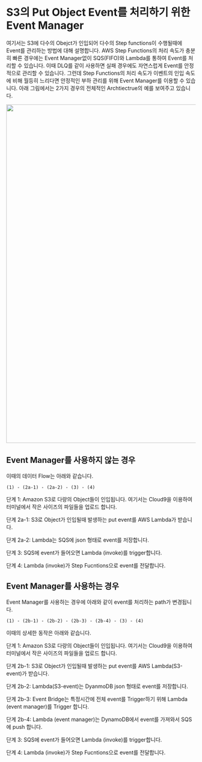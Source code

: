 # S3의 Put Object Event를 처리하기 위한 Event Manager

여기서는 S3에 다수의 Obejct가 인입되어 다수의 Step functions이 수행될때에 Event를 관리하는 방법에 대해 설명합니다. AWS Step Functions의 처리 속도가 충분히 빠른 경우에는 Event Manager없이 SQS(FIFO)와 Lambda를 통하여 Event를 처리할 수 있습니다. 이때 DLQ를 같이 사용하면 실패 경우에도 자연스럽게 Event를 안정적으로 관리할 수 있습니다. 그런데 Step Functions의 처리 속도가 이벤트의 인입 속도에 비해 월등히 느리다면 안정적인 부하 관리를 위해 Event Manager를 이용할 수 있습니다. 아래 그림에서는 2가지 경우의 전체적인 Archtiectrue의 예를 보여주고 있습니다.

<img src="https://github.com/kyopark2014/s3-put-event-manager/assets/52392004/36622b19-f1c9-443f-ab93-6abb1d55b0ad" width="900">

## Event Manager를 사용하지 않는 경우

이때의 데이터 Flow는 아래와 같습니다.

```text
(1) - (2a-1) - (2a-2) - (3) - (4)
```

단계 1: Amazon S3로 다량의 Object들이 인입됩니다. 여기서는 Cloud9을 이용하여 터미널에서 작은 사이즈의 파일들을 업로드 합니다.

단계 2a-1: S3로 Object가 인입될때 발생하는 put event를 AWS Lambda가 받습니다.

단계 2a-2: Lambda는 SQS에 json 형태로 event를 저장합니다. 

단계 3: SQS에 event가 들어오면 Lambda (invoke)를 trigger합니다.

단계 4: Lambda (invoke)가 Step Fucntions으로 event를 전달합니다. 

## Event Manager를 사용하는 경우

Event Manager를 사용하는 경우에 아래와 같이 event를 처리하는 path가 변경됩니다.

```text
(1) - (2b-1) - (2b-2) - (2b-3) - (2b-4) - (3) - (4)
```

이때의 상세한 동작은 아래와 같습니다. 

단계 1: Amazon S3로 다량의 Object들이 인입됩니다. 여기서는 Cloud9을 이용하여 터미널에서 작은 사이즈의 파일들을 업로드 합니다.

단계 2b-1: S3로 Object가 인입될때 발생하는 put event를 AWS Lambda(S3-event)가 받습니다.

단계 2b-2: Lambda(S3-event)는 DyanmoDB json 형태로 event를 저장합니다. 

단계 2b-3: Event Bridge는 특정시간에 전체 event를 Trigger하기 위해 Lambda (event manager)를 Trigger 합니다.

단계 2b-4: Lambda (event manager)는 DynamoDB에서 event를 가져와서 SQS에 push 합니다.

단계 3: SQS에 event가 들어오면 Lambda (invoke)를 trigger합니다.

단계 4: Lambda (invoke)가 Step Fucntions으로 event를 전달합니다. 


